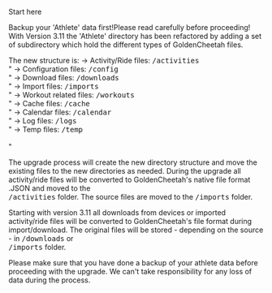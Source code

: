 Start here


Backup your 'Athlete' data first!Please read carefully before proceeding! With Version 3.11 the 'Athlete' directory has been refactored by adding a set of subdirectory which hold the different types of GoldenCheetah files. 

The new structure is:
-> Activity/Ride files: <samp>/activities</samp><br>"
-> Configuration files: <samp>/config</samp><br>"
-> Download files: <samp>/downloads</samp><br>"
-> Import files: <samp>/imports</samp><br>"
-> Workout related files: <samp>/workouts</samp><br>"
-> Cache files: <samp>/cache</samp><br>"
-> Calendar files: <samp>/calendar</samp><br>"
-> Log files: <samp>/logs</samp><br>"
-> Temp files: <samp>/temp</samp><br><br>"

The upgrade process will create the new directory structure and move the existing files to the new directories as needed. During the upgrade all activity/ride files will be converted to GoldenCheetah's native file format .JSON and moved to the <br><samp>/activities</samp> folder. The source files are moved to the <samp>/imports</samp> folder.

Starting with version 3.11 all downloads from devices or imported activity/ride files will be converted to GoldenCheetah's file format during import/download. The original files will be stored - depending on the source -                     in <samp>/downloads</samp> or <br><samp>/imports</samp> folder.

Please make sure that you have done a backup of your athlete data before proceeding with the upgrade. We can't take responsibility for any loss of data during the process. 